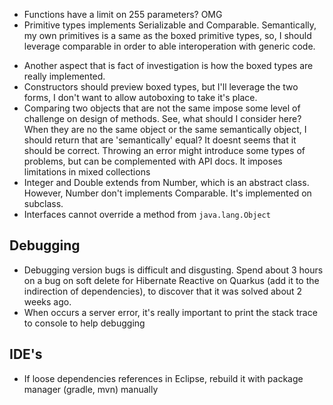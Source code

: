 * Functions have a limit on 255 parameters? OMG
* Primitive types implements Serializable and Comparable. Semantically, my own primitives is a same as the boxed primitive types, so, I should leverage comparable in order to able interoperation with generic code.
- Another aspect that is fact of investigation is how the boxed types are really implemented.
- Constructors should preview boxed types, but I'll leverage the two forms, I don't want to allow autoboxing to take it's place.
- Comparing two objects that are not the same impose some level of challenge on design of methods. See, what should I consider here? When they are no the same object or the same semantically object, I should return that are 'semantically' equal? It doesnt seems that it should be correct. Throwing an error might introduce some types of problems, but can be complemented with API docs. It imposes limitations in mixed collections
- Integer and Double extends from Number, which is an abstract class. However, Number don't implements Comparable. It's implemented on subclass.
- Interfaces cannot override a method from `java.lang.Object`

## Debugging

* Debugging version bugs is difficult and disgusting. Spend about 3 hours on a bug on soft delete for Hibernate Reactive on Quarkus (add it to the indirection of dependencies), to discover that it was solved about 2 weeks ago.
* When occurs a server error, it's really important to print the stack trace to console to help debugging

## IDE's

* If loose dependencies references in Eclipse, rebuild it with package manager (gradle, mvn) manually